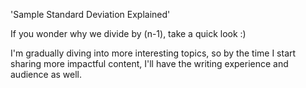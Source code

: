 'Sample Standard Deviation Explained'

If you wonder why we divide by (n-1), take a quick look :)

I'm gradually diving into more interesting topics, so by the time I start sharing more
impactful content, I'll have the writing experience and audience as well.
